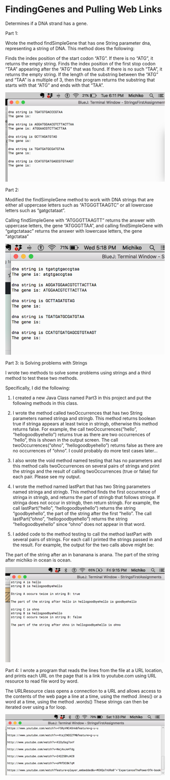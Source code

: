 # FindingGenes and Pulling Web Links
Determines if a DNA strand has a gene. 

Part 1: 

Wrote the method findSimpleGene that has one String parameter dna, representing a string of DNA. This method does the following:

Finds the index position of the start codon “ATG”. If there is no “ATG”, it returns the empty string. Finds the index position of the first stop codon “TAA” appearing after the “ATG” that was found. If there is no such “TAA”, it returns the empty string. If the length of the substring between the “ATG” and “TAA” is a multiple of 3, then the program returns the substring that starts with that “ATG” and ends with that “TAA”.

![Output](https://github.com/michikofeehan/FindingGenes/blob/master/Output%20FindingGenes%20Michiko.png)



Part 2:

Modified the findSimpleGene method to work with DNA strings that are either all uppercase letters such as “ATGGGTTAAGTC” or all lowercase letters such as “gatgctataat”. 
 
Calling findSimpleGene with “ATGGGTTAAGTT” returns the answer with uppercase letters, the gene “ATGGGTTAA”, and calling findSimpleGene with “gatgctataac” returns the answer with lowercase letters, the gene “atgctataa”

![Output](https://github.com/michikofeehan/FindingGenes/blob/master/outputPart2.png)


Part 3: is Solving problems with Strings

I wrote two methods to solve some problems using strings and a third method to test these two methods.

Specifically, I did the following:

1. I created a new Java Class named Part3 in this project and put the following methods in this class.

2. I wrote the method called twoOccurrences that has two String parameters named stringa and stringb. This method returns boolean true if stringa appears at least twice in stringb, otherwise this method returns false. For example, the call twoOccurrences(“hello”, “hellogoodbyehello”) returns true as there are two occurrences of “hello”, this is shown in the output screen. The call twoOccurrences(“ohno”, “hellogoodbyehello”) returns false as there are no occurrences of “ohno”. I could probably do more test cases later...

3. I also wrote the void method named testing that has no parameters and this method calls twoOccurrences on several pairs of strings and print the strings and the result of calling twoOccurrences (true or false) for each pair. Please see my output.

4. I wrote the method named lastPart that has two String parameters named stringa and stringb. This method finds the first occurrence of stringa in stringb, and returns the part of stringb that follows stringa. If stringa does not occur in stringb, then return stringb. For example, the call lastPart(“hello”, “hellogoodbyehello”) returns the string “goodbyehello”, the part of the string after the first “hello”. The call lastPart(“ohno”, “hellogoodbyehello”) returns the string “hellogoodbyehello” since “ohno” does not appear in that word.

5. I added code to the method testing to call the method lastPart with several pairs of strings. For each call I  printed the strings passed in and the result. For example, the output for the two calls above might be:

The part of the string after an in bananana is anana.
The part of the string after michiko in ocean is ocean.

![Output](https://github.com/michikofeehan/FindingGenes/blob/master/Part3%20output.png)





Part 4: I wrote a program that reads the lines from the file at a URL location, and prints each URL on the page that is a link to youtube.com using URL resource to read file word by word. 

The URLResource class opens a connection to a URL and allows access to the contents of the web page a line at a time, using the method .lines() or a word at a time, using the method .words() 
These strings can then be iterated over using a for loop.


![Output](https://github.com/michikofeehan/FindingGenes/blob/master/part4_output.png)
